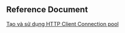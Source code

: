 
## Reference Document

[Tạo và sử dụng HTTP Client Connection pool](https://huongdanjava.com/vi/tao-va-su-dung-http-client-connection-pool.html)